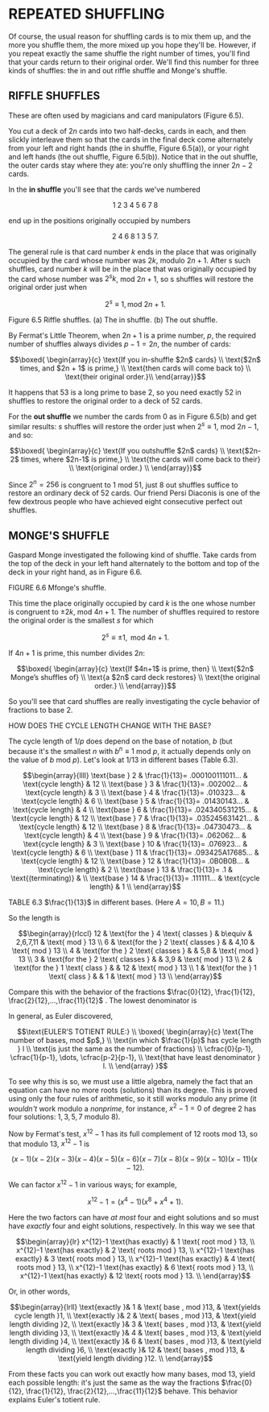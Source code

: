 # REPEATED SHUFFLING

Of course, the usual reason for shuffling cards is to mix them up, and
the more you shuffle them, the more mixed up you hope they'll be.
However, if you repeat exactly the same shuffle the right number of
times, you'll find that your cards return to their original order. We'll
find this number for three kinds of shuffles: the in and out riffle
shuffle and Monge's shuffle.

## RIFFLE SHUFFLES

These are often used by magicians and card manipulators (Figure 6.5).

You cut a deck of $2n$ cards into two half-decks, cards in each, and
then slickly interleave them so that the cards in the final deck come
alternately from your left and right hands (the in shuffle, Figure
6.5(a)), or your right and left hands (the out shuffle, Figure 6.5(b)).
Notice that in the out shuffle, the outer cards stay where they ate:
you're only shuffling the inner $2n - 2$ cards.

In the **in shuffle** you'll see that the cards we've numbered

$$1 \; 2 \; 3 \; 4 \; 5 \; 6 \; 7 \; 8$$

end up in the positions originally occupied by numbers

$$2\; 4\; 6\; 8\; 1\; 3\; 5\; 7.$$

The general rule is that card number $k$ ends in the place that was
originally occupied by the card whose number was $2k$, modulo $2n+1$.
After s such shuffles, card number $k$ will be in the place that was
originally occupied by the card whose number was $2^sk$, mod $2n+1$, so
s shuffles will restore the original order just when

$$2^s \equiv  1, \text{mod } 2n + 1.$$

Figure 6.5 Riffle shuffles. (a) The in shuffle. (b) The out shuffle.

By Fermat's Little Theorem, when $2n + 1$ is a prime number, $p$, the
required number of shuffles always divides $p - 1 = 2n$, the number of
cards:

$$\boxed{
\begin{array}{c}
\text{If you in-shuffle $2n$ cards} \\
\text{$2n$ times, and $2n + 1$ is prime,} \\
\text{then cards will come back to} \\
\text{their original order.}\\
\end{array}}$$

It happens that $53$ is a long prime to base $2$, so you need exactly
$52$ in shuffles to restore the original order to a deck of $52$ cards.

For the **out shuffle** we number the cards from $0$ as in Figure 6.5(b)
and get similar results: $s$ shuffles will restore the order just when
$2^s \equiv 1$, mod $2n-1$, and so:

$$\boxed{
\begin{array}{c}
\text{If you outshuffle $2n$ cards} \\
\text{$2n-2$ times, where $2n-1$ is prime,} \\
\text{the cards will come back to their} \\
\text{original order.} \\
\end{array}}$$

Since $2^n = 256$ is congruent to $1$ mod $51$, just $8$ out shuffles
suffice to restore an ordinary deck of $52$ cards. Our friend Persi
Diaconis is one of the few dextrous people who have achieved eight
consecutive perfect out shuffles.

## MONGE'S SHUFFLE

Gaspard Monge investigated the following kind of shuffle. Take cards
from the top of the deck in your left hand alternately to the bottom and
top of the deck in your right hand, as in Figure 6.6.

FIGURE 6.6 Mfonge's shuffle.

This time the place originally occupied by card $k$ is the one whose
number is congruent to $\pm 2k$, mod $4n+1$. The number of shuffles
required to restore the original order is the smallest $s$ for which

$$2^s \equiv \pm 1, \text{ mod } 4n+1.$$

If $4n+1$ is prime, this number divides $2n$:

$$\boxed{
\begin{array}{c}
\text{If $4n+1$ is prime, then} \\
\text{$2n$ Monge’s shuffles of} \\
\text{a $2n$ card deck restores} \\
\text{the original order.} \\
\end{array}}$$

So you'll see that card shuffles are really investigating the cycle
behavior of fractions to base $2$.

HOW DOES THE CYCLE LENGTH CHANGE WITH THE BASE?

The cycle length of $1/p$ does depend on the base of notation, $b$ (but
because it's the smallest $n$ with $b^n \equiv 1$ mod $p$, it actually
depends only on the value of $b$ mod $p$). Let's look at $1/13$ in
different bases (Table 6.3).

$$\begin{array}{llll}
\text{base } 2  & \frac{1}{13}= .000100111011...    & \text{cycle length}  & 12 \\
\text{base } 3  & \frac{1}{13}= .002002...          & \text{cycle length}  & 3  \\
\text{base } 4  & \frac{1}{13}= .010323...          & \text{cycle length}  & 6  \\
\text{base } 5  & \frac{1}{13}= .01430143...        & \text{cycle length}  & 4  \\
\text{base } 6  & \frac{1}{13}= .024340531215...    & \text{cycle length}  & 12 \\
\text{base } 7  & \frac{1}{13}= .035245631421...    & \text{cycle length}  & 12 \\
\text{base } 8  & \frac{1}{13}= .04730473...        & \text{cycle length}  & 4  \\
\text{base } 9  & \frac{1}{13}= .062062...          & \text{cycle length}  & 3  \\
\text{base } 10 & \frac{1}{13}= .076923...          & \text{cycle length}  & 6  \\
\text{base } 11 & \frac{1}{13}= .093425A17685...    & \text{cycle length}  & 12 \\
\text{base } 12 & \frac{1}{13}= .0B0B0B...          & \text{cycle length}  & 2  \\
\text{base } 13 & \frac{1}{13}= .1                  & \text{(terminating)} &    \\
\text{base } 14 & \frac{1}{13}= .111111...          & \text{cycle length}  & 1  \\
\end{array}$$

TABLE 6.3 $\frac{1}{13}$ in different bases. (Here $A = 10, B = 11$.)

So the length is

$$\begin{array}{rlccl}
12 & \text{for the } 4 \text{ classes } &  b\equiv & 2,6,7,11 & \text{ mod } 13 \\
6  & \text{for the } 2 \text{ classes } &          & 4,10     & \text{ mod } 13 \\
4  & \text{for the } 2 \text{ classes } &          & 5,8      & \text{ mod } 13 \\
3  & \text{for the } 2 \text{ classes } &          & 3,9      & \text{ mod } 13 \\
2  & \text{for the } 1 \text{ class }   &          & 12       & \text{ mod } 13 \\
1  & \text{for the } 1 \text{ class }   &          & 1        & \text{ mod } 13 \\
\end{array}$$

Compare this with the behavior of the fractions
$\frac{0}{12}, \frac{1}{12}, \frac{2}{12},...,\frac{11}{12}$ . The
lowest denominator is

In general, as Euler discovered,

$$\text{EULER’S TOTIENT RULE:} \\
\boxed{
\begin{array}{c}
\text{The number of bases, mod $p$,} \\
\text{in which $\frac{1}{p}$ has cycle length } l \\
\text{is just the same as the number of fractions} \\
\cfrac{0}{p-1}, \cfrac{1}{p-1}, \dots, \cfrac{p-2}{p-1}, \\
\text{that have least denominator } l. \\
\end{array}
}$$

To see why this is so, we must use a little algebra, namely the fact
that an equation can have no more roots (solutions) than its degree.
This is proved using only the four rules of arithmetic, so it still
works modulo any prime (it *wouldn't* work modulo a *nonprime*, for
instance, $x^2-1 = 0$ of degree $2$ has four solutions: $1, 3, 5, 7$
modulo $8$).

Now by Fermat's test, $x^{12} - 1$ has its full complement of $12$ roots
mod $13$, so that modulo $13$, $x^{12} - 1$ is

$$(x-1)(x-2)(x-3)(x-4)(x-5)(x-6)(x-7)(x-8)(x-9)(x-10)(x-11)(x-12).$$

We can factor $x^{12} - 1$ in various ways; for example,

$$x^{12}-1=(x^4-1)(x^8+x^4+1).$$

Here the two factors can have *at most* four and eight solutions and so
must have *exactly* four and eight solutions, respectively. In this way
we see that

$$\begin{array}{lr}
    x^{12}-1    \text{has exactly} & 1   \text{ root mod }   13, \\
    x^{12}-1    \text{has exactly} & 2   \text{ roots mod }  13, \\
    x^{12}-1    \text{has exactly} & 3   \text{ roots mod }  13, \\
    x^{12}-1    \text{has exactly} & 4   \text{ roots mod }  13, \\
    x^{12}-1    \text{has exactly} & 6   \text{ roots mod }  13, \\
    x^{12}-1    \text{has exactly} & 12  \text{ roots mod }  13. \\
\end{array}$$

Or, in other words,

$$\begin{array}{lrll}
    \text{exactly }& 1  & \text{ base , mod }13,  &  \text{yields cycle length }1, \\
    \text{exactly }& 2  & \text{ bases , mod }13, &  \text{yield length dividing }2, \\
    \text{exactly }& 3  & \text{ bases , mod }13, &  \text{yield length dividing }3, \\
    \text{exactly }& 4  & \text{ bases , mod }13, &  \text{yield length dividing }4, \\
    \text{exactly }& 6  & \text{ bases , mod }13, &  \text{yield length dividing }6, \\
    \text{exactly }& 12 & \text{ bases , mod }13, &  \text{yield length dividing }12. \\
\end{array}$$

From these facts you can work out exactly how many bases, mod $13$,
yield each possible length: it's just the same as the way the fractions
$\frac{0}{12}, \frac{1}{12}, \frac{2}{12},...,\frac{11}{12}$ behave.
This behavior explains Euler's totient rule.
